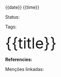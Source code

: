 {{date}} {{time}}

Status:

Tags:


<font size=7>{{title}}</font>





**Referencies:**


Menções linkadas: